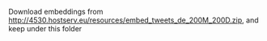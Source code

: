 
Download embeddings from http://4530.hostserv.eu/resources/embed_tweets_de_200M_200D.zip, and keep under this folder
